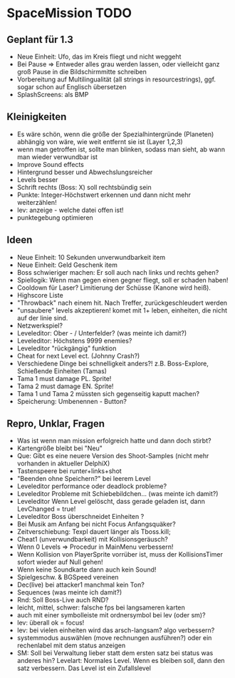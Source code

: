 
# SpaceMission TODO

## Geplant für 1.3

- Neue Einheit: Ufo, das im Kreis fliegt und nicht weggeht
- Bei Pause => Entweder alles grau werden lassen, oder vielleicht ganz groß Pause in die Bildschirmmitte schreiben
- Vorbereitung auf Multilingualität (all strings in resourcestrings), ggf. sogar schon auf Englisch übersetzen
- SplashScreens: als BMP

## Kleinigkeiten

- Es wäre schön, wenn die größe der Spezialhintergründe (Planeten) abhängig von wäre, wie weit entfernt sie ist (Layer 1,2,3)
- wenn man getroffen ist, sollte man blinken, sodass man sieht, ab wann man wieder verwundbar ist
- Improve Sound effects
- Hintergrund besser und Abwechslungsreicher
- Levels besser
- Schrift rechts (Boss: X) soll rechtsbündig sein
- Punkte: Integer-Höchstwert erkennen und dann nicht mehr weiterzählen!
- lev: anzeige - welche datei offen ist!
- punktegebung optimieren

## Ideen

- Neue Einheit: 10 Sekunden unverwundbarkeit item
- Neue Einheit: Geld Geschenk item
- Boss schwieriger machen: Er soll auch nach links und rechts gehen?
- Spiellogik: Wenn man gegen einen gegner fliegt, soll er schaden haben!
- Cooldown für Laser? Limitierung der Schüsse (Kanone wird heiß).
- Highscore Liste
- "Throwback" nach einem hit. Nach Treffer, zurückgeschleudert werden
- "unsaubere" levels akzeptieren! komet mit 1+ leben, einheiten, die nicht auf der linie sind.
- Netzwerkspiel?
- Leveleditor: Ober - / Unterfelder? (was meinte ich damit?)
- Leveleditor: Höchstens 9999 enemies?
- Leveleditor "rückgängig" funktion
- Cheat for next Level ect. (Johnny Crash?)
- Verschiedene Dinge bei schnelligkeit anders?! z.B. Boss-Explore, Schießende  Einheiten (Tamas)
- Tama 1 must damage PL. Sprite!
- Tama 2 must damage EN. Sprite!
- Tama 1 und Tama 2 müssten sich gegenseitig kaputt machen?
- Speicherung: Umbenennen - Button?

## Repro, Unklar, Fragen

- Was ist wenn man mission erfolgreich hatte und dann doch stirbt?
- Kartengröße bleibt bei "Neu"
- Que: Gibt es eine neuere Version des Shoot-Samples (nicht mehr vorhanden in aktueller DelphiX)
- Tastenspeere bei runter+links+shot
- "Beenden ohne Speichern?" bei leerem Level
- Leveleditor performance oder deadlock probleme?
- Leveleditor Probleme mit Schiebebildchen...  (was meinte ich damit?)
- Leveleditor Wenn Level gelöscht, dass gerade geladen ist, dann LevChanged = true!
- Leveleditor Boss überschneidet Einheiten ?
- Bei Musik am Anfang bei nicht Focus Anfangsquäker?
- Zeitverschiebung: Texpl dauert länger als Tboss.kill;
- Cheat1 (unverwundbarkeit) mit Kollisionsgeräusch?
- Wenn 0 Levels => Procedur in MainMenu verbessern!
- Wenn Kollision von PlayerSprite vorrüber ist, muss der KollisionsTimer sofort wieder auf Null gehen!
- Wenn keine Soundkarte dann auch kein Sound!
- Spielgeschw. & BGSpeed vereinen
- Dec(live) bei attacker1 manchmal kein Ton?
- Sequences (was meinte ich damit?)
- Rnd: Soll Boss-Live auch RND?
- leicht, mittel, schwer: falsche fps bei langsameren karten
- auch mit einer symbolleiste mit ordnersymbol bei lev (oder sm)?
- lev: überall ok = focus!
- lev: bei vielen einheiten wird das arsch-langsam? algo verbessern? 
- systemmodus auswählen (move rechnungen ausführen?) oder ein rechenlabel mit dem status anzeigen
- SM: Soll bei Verwaltung lieber statt dem ersten satz bei status was anderes hin? Levelart: Normales Level.
     Wenn es bleiben soll, dann den satz verbessern. Das Level ist ein Zufallslevel
